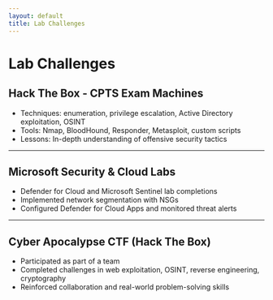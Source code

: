 ```yaml
---
layout: default
title: Lab Challenges
---
```


# Lab Challenges

## Hack The Box - CPTS Exam Machines

- Techniques: enumeration, privilege escalation, Active Directory exploitation, OSINT
- Tools: Nmap, BloodHound, Responder, Metasploit, custom scripts
- Lessons: In-depth understanding of offensive security tactics

---

## Microsoft Security & Cloud Labs

- Defender for Cloud and Microsoft Sentinel lab completions
- Implemented network segmentation with NSGs
- Configured Defender for Cloud Apps and monitored threat alerts

---

## Cyber Apocalypse CTF (Hack The Box)

- Participated as part of a team
- Completed challenges in web exploitation, OSINT, reverse engineering, cryptography
- Reinforced collaboration and real-world problem-solving skills
